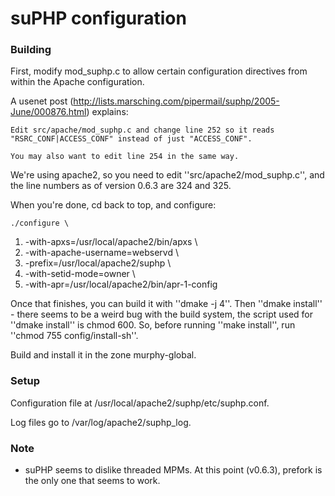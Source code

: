 # suPHP configuration

### Building

First, modify mod_suphp.c to allow certain configuration directives from within the Apache configuration.

A usenet post (http://lists.marsching.com/pipermail/suphp/2005-June/000876.html) explains:

    Edit src/apache/mod_suphp.c and change line 252 so it reads "RSRC_CONF|ACCESS_CONF" instead of just "ACCESS_CONF".

    You may also want to edit line 254 in the same way.

We're using apache2, so you need to edit ''src/apache2/mod_suphp.c'', and the line numbers as of version 0.6.3 are 324 and 325.

When you're done, cd back to top, and configure:

    ./configure \
 1. -with-apxs=/usr/local/apache2/bin/apxs \
 2. -with-apache-username=webservd \
 3. -prefix=/usr/local/apache2/suphp \
 4. -with-setid-mode=owner \
 5. -with-apr=/usr/local/apache2/bin/apr-1-config

Once that finishes, you can build it with ''dmake -j 4''. Then ''dmake install'' - there seems to be a weird bug with the build system, the script used for ''dmake install'' is chmod 600. So, before running ''make install'', run ''chmod 755 config/install-sh''.

Build and install it in the zone murphy-global.

### Setup

Configuration file at /usr/local/apache2/suphp/etc/suphp.conf.

Log files go to /var/log/apache2/suphp_log.

### Note

*  suPHP seems to dislike threaded MPMs. At this point (v0.6.3), prefork is the only one that seems to work.
